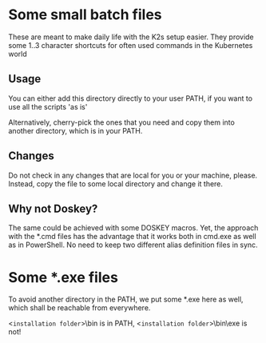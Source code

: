 <!--
SPDX-FileCopyrightText: © 2024 Siemens Healthineers AG

SPDX-License-Identifier: MIT
-->

# Some small batch files

These are meant to make daily life with the K2s setup easier.
They provide some 1..3 character shortcuts for often used commands in the
Kubernetes world

## Usage

You can either add this directory directly to your user PATH, if you want
to use all the scripts 'as is'

Alternatively, cherry-pick the ones that you need and copy them into another directory,
which is in your PATH.

## Changes

Do not check in any changes that are local for you or your machine, please.
Instead, copy the file to some local directory and change it there.

## Why not Doskey?

The same could be achieved with some DOSKEY macros.
Yet, the approach with the *.cmd files has the advantage that it works
both in cmd.exe as well as in PowerShell. No need to keep two different
alias definition files in sync.

# Some *.exe files

To avoid another directory in the PATH, we put some *.exe here as well, which shall
be reachable from everywhere.

<`installation folder`>\bin is in PATH, <`installation folder`>\bin\exe is not!